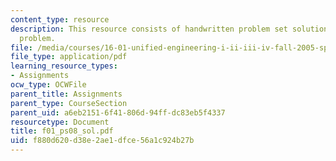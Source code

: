 ```yaml
---
content_type: resource
description: This resource consists of handwritten problem set solution for Anderson
  problem.
file: /media/courses/16-01-unified-engineering-i-ii-iii-iv-fall-2005-spring-2006/f880d620d38e2ae1dfce56a1c924b27b_f01_ps08_sol.pdf
file_type: application/pdf
learning_resource_types:
- Assignments
ocw_type: OCWFile
parent_title: Assignments
parent_type: CourseSection
parent_uid: a6eb2151-6f41-806d-94ff-dc83eb5f4337
resourcetype: Document
title: f01_ps08_sol.pdf
uid: f880d620-d38e-2ae1-dfce-56a1c924b27b
---
```

